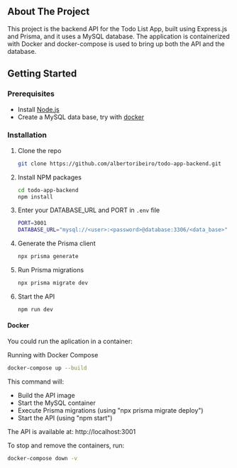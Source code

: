 <!-- ABOUT THE PROJECT -->
## About The Project

This project is the backend API for the Todo List App, built using Express.js and Prisma, and it uses a MySQL database. 
The application is containerized with Docker and docker-compose is used to bring up both the API and the database.

 
<!-- GETTING STARTED -->
## Getting Started



### Prerequisites

- Install [Node.js](https://nodejs.org/en/)
- Create a MySQL data base, try with [docker](https://medium.com/@maravondra/mysql-in-docker-d7bb1e304473) 

### Installation

1. Clone the repo
   ```sh
   git clone https://github.com/albertoribeiro/todo-app-backend.git
   ```
2. Install NPM packages
   ```sh
   cd todo-app-backend
   npm install
   ```
3. Enter your DATABASE_URL and PORT in `.env` file
   ```sh
   PORT=3001
   DATABASE_URL="mysql://<user>:<password>@database:3306/<data_base>"
   ```
4. Generate the Prisma client
   ```sh
   npx prisma generate
   ```
5. Run Prisma migrations
   ```sh
   npx prisma migrate dev
   ```
6. Start the API
   ```sh
   npm run dev 
   ```
#### Docker
  You could run the aplication in a container:

  Running with Docker Compose
  ```sh
  docker-compose up --build
  ```

  This command will:
- Build the API image
- Start the MySQL container
- Execute Prisma migrations (using "npx prisma migrate deploy")
- Start the API (using "npm start")

The API is available at: http://localhost:3001

To stop and remove the containers, run:
```sh
docker-compose down -v
```
  
<!-- USAGE EXAMPLES -->
